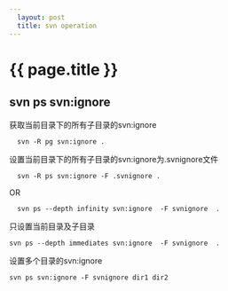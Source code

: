 ```yaml
---     
  layout: post
  title: svn operation
---
```

{{ page.title }}
===================
## svn ps svn:ignore

获取当前目录下的所有子目录的svn:ignore
```
  svn -R pg svn:ignore .
```

设置当前目录下的所有子目录的svn:ignore为.svnignore文件
```
  svn -R ps svn:ignore -F .svnignore .
```
OR
```
  svn ps --depth infinity svn:ignore  -F svnignore  .
```
只设置当前目录及子目录
```
svn ps --depth immediates svn:ignore  -F svnignore  .
```
设置多个目录的svn:ignore
```
svn ps svn:ignore -F svnignore dir1 dir2
```
